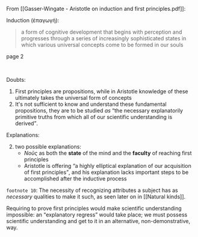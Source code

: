 From [[Gasser-Wingate - Aristotle on induction and first principles.pdf]]:

Induction (ἐπαγωγή):
> a form of cognitive development that begins with perception and progresses through a series of increasingly sophisticated states in which various universal concepts come to be formed in our souls

<p class="cite">page 2</p>

<br>

Doubts:

1. First principles are propositions, while in Aristotle knowledge of these ultimately takes the universal form of concepts
2. It's not sufficient to know and understand these fundamental propositions, they are to be studied *as* <q>the necessary explanatorily primitive truths from which all of our scientific understanding is derived</q>.

Explanations:

2. two possible explanations:
	- *Νοῦς* as both the **state** of the mind and the **faculty** of reaching first principles
	- Aristotle is offering <q>a highly elliptical explanation of our acquisition of first principles</q>, and his explanation lacks important steps to be accomplished after the inductive process

`footnote 10`: The necessity of recognizing attributes a subject has as *necessary* qualities to make it such, as seen later on in [[Natural kinds]].

Requiring to prove first principles would make scientific understanding impossible: an <q>explanatory regress</q> would take place; we must possess scientific understanding and get to it in an alternative, non-demonstrative, way.